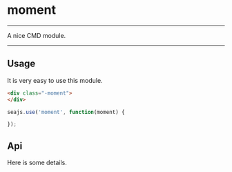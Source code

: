 # moment

---

A nice CMD module.

---

## Usage

It is very easy to use this module.

````html
<div class="-moment">
</div>
````

```javascript
seajs.use('moment', function(moment) {

});
```

## Api

Here is some details.

